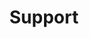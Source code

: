 ---
title: Support
permalink: /Support
type: Class
subclass-of: /EffectType
enumeration-member: true
subclass-chain:
  - https://schema.org/Thing
  - https://schema.org/Intangible
  - https://schema.org/Enumeration
class-comment: | 
  The support magic effect type. Buffs that increase defense count for both Defense Magic and Support Magic. 
  Negative effects count, too.
---